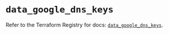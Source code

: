 # `data_google_dns_keys`

Refer to the Terraform Registry for docs: [`data_google_dns_keys`](https://registry.terraform.io/providers/hashicorp/google-beta/6.20.0/docs/data-sources/google_dns_keys).
